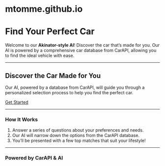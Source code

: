 # mtomme.github.io
# Find Your Perfect Car

Welcome to our **Akinator-style AI**! Discover the car that’s made for you. Our AI is powered by a comprehensive car database from CarAPI, allowing you to find the ideal vehicle with ease.

---

## Discover the Car Made for You

Our AI, powered by a database from CarAPI, will guide you through a personalized selection process to help you find the perfect car.

[Get Started](quiz.html)

---

### How It Works

1. Answer a series of questions about your preferences and needs.
2. Our AI will narrow down the options from the CarAPI database.
3. You’ll be presented with a few top matches that suit your lifestyle!

---

### Powered by CarAPI & AI

